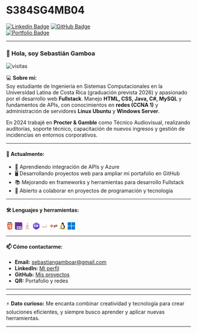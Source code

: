 # S384SG4MB04
[![Linkedin Badge](https://img.shields.io/badge/-Sebastián%20Gamboa-blue?style=flat-square&logo=Linkedin&logoColor=white&link=https://www.linkedin.com/in/TU-LINK/)](https://www.linkedin.com/in/TU-LINK/) 
[![GitHub Badge](https://img.shields.io/badge/-GitHub-black?style=flat-square&logo=github&logoColor=white&link=https://github.com/TU-USUARIO/)](https://github.com/TU-USUARIO/)  
[![Portfolio Badge](https://img.shields.io/badge/-Portafolio-lightgrey?style=flat-square&logo=google-chrome&logoColor=white&link=URL-DE-TU-PORTAFOLIO)](URL-DE-TU-PORTAFOLIO)

---

### 👋 Hola, soy **Sebastián Gamboa**
<p align="left"> <img src="https://komarev.com/ghpvc/?username=TU-USUARIO" alt="visitas" /> </p>  

💻 **Sobre mí:**  
Soy estudiante de Ingeniería en Sistemas Computacionales en la Universidad Latina de Costa Rica (graduación prevista 2026) y apasionado por el desarrollo web **Fullstack**. Manejo **HTML, CSS, Java, C#, MySQL** y fundamentos de APIs, con conocimientos en **redes (CCNA 1)** y administración de servidores **Linux Ubuntu** y **Windows Server**.  

En 2024 trabajé en **Procter & Gamble** como Técnico Audiovisual, realizando auditorías, soporte técnico, capacitación de nuevos ingresos y gestión de incidencias en entornos corporativos.  

---

#### 🚀 Actualmente:
- 🌱 Aprendiendo integración de APIs y Azure
- 🖥 Desarrollando proyectos web para ampliar mi portafolio en GitHub
- 📚 Mejorando en frameworks y herramientas para desarrollo Fullstack
- 💬 Abierto a colaborar en proyectos de programación y tecnología

---

#### 🛠 Lenguajes y herramientas:
<code><img height="20" src="https://raw.githubusercontent.com/github/explore/master/topics/html/html.png"></code>
<code><img height="20" src="https://raw.githubusercontent.com/github/explore/master/topics/css/css.png"></code>
<code><img height="20" src="https://raw.githubusercontent.com/github/explore/master/topics/java/java.png"></code>
<code><img height="20" src="https://raw.githubusercontent.com/github/explore/master/topics/csharp/csharp.png"></code>
<code><img height="20" src="https://raw.githubusercontent.com/github/explore/master/topics/mysql/mysql.png"></code>
<code><img height="20" src="https://raw.githubusercontent.com/github/explore/master/topics/git/git.png"></code>
<code><img height="20" src="https://raw.githubusercontent.com/github/explore/master/topics/linux/linux.png"></code>
<code><img height="20" src="https://raw.githubusercontent.com/github/explore/master/topics/windows/windows.png"></code>

---

#### 📫 Cómo contactarme:
- **Email:** sebastiangamboar@gmail.com  
- **LinkedIn:** [Mi perfil](www.linkedin.com/in/sebastian-gamboa-a62511224)  
- **GitHub:** [Mis proyectos]((https://github.com/S384SG4MB0A))  
- **QR:** Portafolio y redes  

---


---

⚡ **Dato curioso:** Me encanta combinar creatividad y tecnología para crear soluciones eficientes, y siempre busco aprender y aplicar nuevas herramientas.

---


